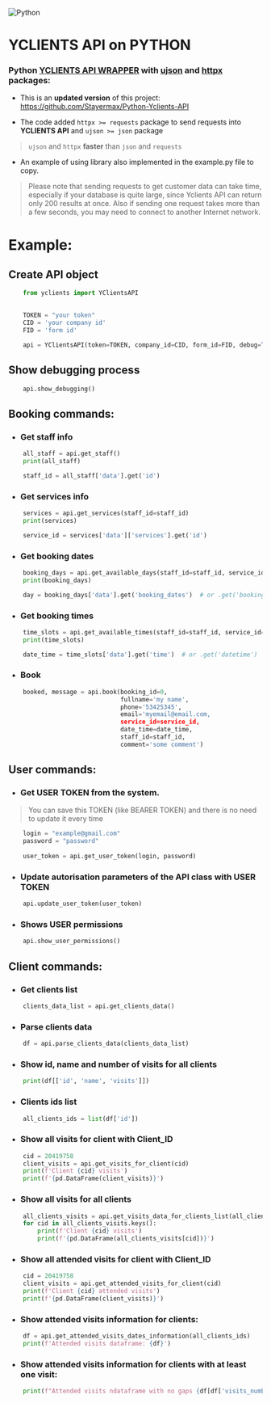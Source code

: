 ![Python](https://img.shields.io/badge/python-3670A0?style=for-the-badge&logo=python&logoColor=ffdd54)
# YCLIENTS API on PYTHON

### **Python [YCLIENTS API WRAPPER](https://github.com/CoolmixZero/yclients-api-python/blob/main/yclients.py "Opens yclients.py") with [ujson](https://pypi.org/project/ujson/ "Opens ujson documentation") and [httpx](https://www.python-httpx.org/ "Opens httpx documentation") packages:**

- This is an **updated version** of this project: https://github.com/Stayermax/Python-Yclients-API

- The code added `httpx >= requests` package to send requests into **YCLIENTS API** and `ujson >= json` package 
> `ujson` and `httpx` **faster** than `json` and `requests`

- An example of using library also implemented in the example.py file to copy.

> Please note that sending requests to get customer data can take time, especially if your database is quite large, since Yclients API can return only 200 results at once. Also if sending one request takes more than a few seconds, you may need to connect to another Internet network.

# Example:
## Create API object
```python
    from yclients import YClientsAPI
    

    TOKEN = "your token"
    СID = 'your company id'
    FID = 'form id'

    api = YClientsAPI(token=TOKEN, company_id=СID, form_id=FID, debug=True)
```
## Show debugging process
```python
    api.show_debugging()
```
## Booking commands:
- ### Get staff info
```python
    all_staff = api.get_staff()
    print(all_staff)

    staff_id = all_staff['data'].get('id')
```
- ### Get services info
```python
    services = api.get_services(staff_id=staff_id)
    print(services)

    service_id = services['data']['services'].get('id')
```
- ### Get booking dates
```python
    booking_days = api.get_available_days(staff_id=staff_id, service_id=service_id):
    print(booking_days)

    day = booking_days['data'].get('booking_dates')  # or .get('booking_days')
```
- ### Get booking times
```python
    time_slots = api.get_available_times(staff_id=staff_id, service_id=service_id, day=day)
    print(time_slots)

    date_time = time_slots['data'].get('time')  # or .get('datetime')
```
- ### Book
```python
    booked, message = api.book(booking_id=0, 
                               fullname='my name', 
                               phone='53425345', 
                               email='myemail@email.com, 
                               service_id=service_id, 
                               date_time=date_time, 
                               staff_id=staff_id, 
                               comment='some comment')
```
## User commands:
- ### Get USER TOKEN from the system.
> You can save this TOKEN (like BEARER TOKEN) and there is no need to update it every time
```python
    login = "example@gmail.com"
    password = "password"
    
    user_token = api.get_user_token(login, password)
```
- ### Update autorisation parameters of the API class with USER TOKEN
```python
    api.update_user_token(user_token)
```
- ### Shows USER permissions
```python
    api.show_user_permissions()
```
## Client commands:
- ### Get clients list
```python
    clients_data_list = api.get_clients_data()
```
- ### Parse clients data
```python
    df = api.parse_clients_data(clients_data_list)
```  
- ### Show id, name and number of visits for all clients
```python
    print(df[['id', 'name', 'visits']])
```
- ### Clients ids list
```python
    all_clients_ids = list(df['id'])
```
- ### Show all visits for client with Client_ID
```python
    cid = 20419758
    client_visits = api.get_visits_for_client(cid)
    print(f'Client {cid} visits')
    print(f'{pd.DataFrame(client_visits)}')
```
- ### Show all visits for all clients
```python
    all_clients_visits = api.get_visits_data_for_clients_list(all_clients_ids)
    for cid in all_clients_visits.keys():
        print(f'Client {cid} visits')
        print(f'{pd.DataFrame(all_clients_visits[cid])}')
```
- ### Show all attended visits for client with Client_ID
```python
    cid = 20419758
    client_visits = api.get_attended_visits_for_client(cid)
    print(f'Client {cid} attended visits')
    print(f'{pd.DataFrame(client_visits)}')
```
- ### Show attended visits information for clients:
```python
    df = api.get_attended_visits_dates_information(all_clients_ids)
    print(f'Attended visits dataframe: {df}')
```
- ### Show attended visits information for clients with at least one visit:
```python
    print(f"Attended visits ndataframe with no gaps {df[df['visits_number']>0]}")
```
